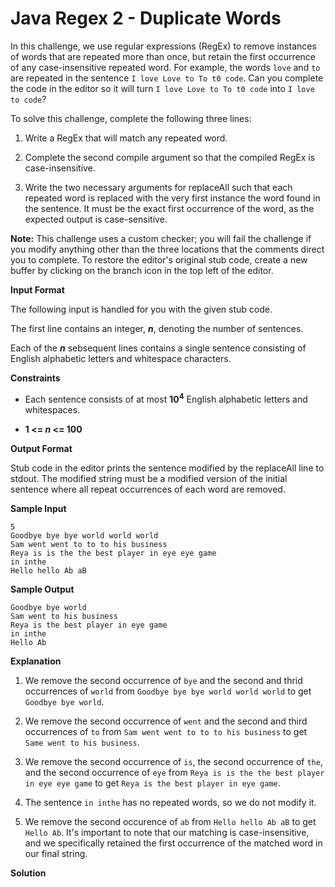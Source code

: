 # Java Regex 2 - Duplicate Words

In this challenge, we use regular expressions (RegEx) to remove instances of words that are repeated more than once, but retain the first occurrence of any case-insensitive repeated word. For example, the words ```love``` and ```to``` are repeated in the sentence ```I love Love to To t0 code```. Can you complete the code in the editor so it will turn ```I love Love to To t0 code``` into ```I love to code```?

To solve this challenge, complete the following three lines:

1. Write a RegEx that will match any repeated word.

2. Complete the second compile argument so that the compiled RegEx is case-insensitive.

3. Write the two necessary arguments for replaceAll such that each repeated word is replaced with the very first instance the word found in the sentence. It must be the exact first occurrence of the word, as the expected output is case-sensitive.

__Note:__ This challenge uses a custom checker; you will fail the challenge if you modify anything other than the three locations that the comments direct you to complete. To restore the editor's original stub code, create a new buffer by clicking on the branch icon in the top left of the editor.

__Input Format__

The following input is handled for you with the given stub code.

The first line contains an integer, ___n___, denoting the number of sentences.

Each of the ___n___ sebsequent lines contains a single sentence consisting of English alphabetic letters and whitespace characters.

__Constraints__

- Each sentence consists of at most __10<sup>4</sup>__ English alphabetic letters and whitespaces.

- __1 <= _n_ <= 100__

__Output Format__

Stub code in the editor prints the sentence modified by the replaceAll line to stdout. The modified string must be a modified version of the initial sentence where all repeat occurrences of each word are removed.

__Sample Input__

```
5
Goodbye bye bye world world world
Sam went went to to to his business
Reya is is the the best player in eye eye game
in inthe
Hello hello Ab aB
```

__Sample Output__

```
Goodbye bye world
Sam went to his business
Reya is the best player in eye game
in inthe
Hello Ab
```

__Explanation__

1. We remove the second occurrence of ```bye``` and the second and thrid occurrences of ```world``` from ```Goodbye bye bye world world world``` to get ```Goodbye bye world```.

2. We remove the second occurrence of ```went``` and the second and third occurrences of ```to``` from ```Sam went went to to to his business``` to get ```Same went to his business```.

3. We remove the second occurrence of ```is```, the second occurrence of ```the```, and the second occurrence of ```eye``` from ```Reya is is the the best player in eye eye game``` to get ```Reya is the best player in eye game```.

4. The sentence ```in inthe``` has no repeated words, so we do not modify it.

5. We remove the second occurence of ```ab``` from ```Hello hello Ab aB``` to get ```Hello Ab```. It's important to note that our matching is case-insensitive, and we specifically retained the first occurrence of the matched word in our final string.

__Solution__

```java

```
